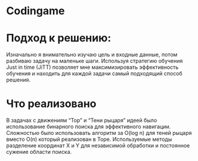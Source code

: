 # Codingame

# Подход к решению:
Изначально я внимательно изучаю цель и входные данные, потом разбиваю задачу на маленьке шаги. Используя стратегию обучения Just in time (JiTT) позволяет мне максимизировать эффективность обучения и находить для каждой задачи самый подходящий способ решения.

# Что реализовано
В задачах с движениям “Тор” и “Тени рыцаря” идеей было использование бинарного поиска для эффективного навигации. Сложностью было использовать алгоритм за O(log n) для теней рыцаря вместо O(n) который реализован в Торе. Используемые методы разделение координат X и Y для независимой обработки и постоянное сужение области поиска.
